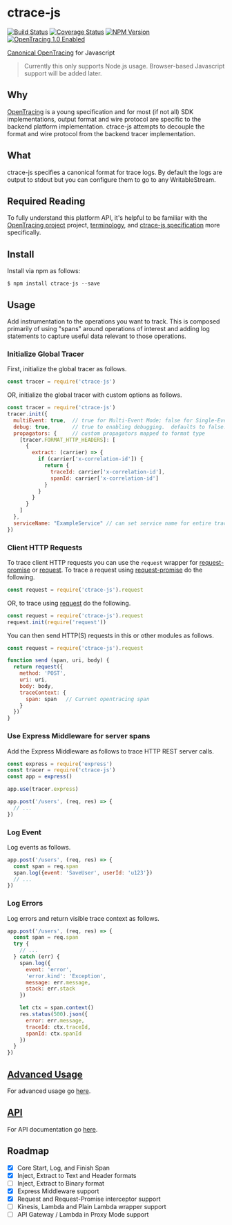 # ctrace-js
[![Build Status][ci-img]][ci] [![Coverage Status][cov-img]][cov] [![NPM Version][npm-img]][npm] [![OpenTracing 1.0 Enabled][ot-img]][ot-url]

[Canonical OpenTracing](https://github.com/Nordstrom/ctrace-js) for Javascript

> Currently this only supports Node.js usage.  Browser-based Javascript support will be added later.

## Why
[OpenTracing](http://opentracing.io) is a young specification and for most (if not all) SDK implementations, output format and wire protocol are specific to the backend platform implementation.  ctrace-js attempts to decouple the format and wire protocol from the backend tracer implementation.

## What
ctrace-js specifies a canonical format for trace logs.  By default the logs are output to stdout but you can configure them to go to any WritableStream.

## Required Reading
To fully understand this platform API, it's helpful to be familiar with the [OpenTracing project](http://opentracing.io) project, [terminology](http://opentracing.io/documentation/pages/spec.html), and [ctrace-js specification](https://github.com/Nordstrom/ctrace-js/tree/new) more specifically.

## Install
Install via npm as follows:

```
$ npm install ctrace-js --save
```

## Usage
Add instrumentation to the operations you want to track. This is composed primarily of using "spans" around operations of interest and adding log statements to capture useful data relevant to those operations.

### Initialize Global Tracer
First, initialize the global tracer as follows.

```js
const tracer = require('ctrace-js')
```

OR, initialize the global tracer with custom options as follows.

```js
const tracer = require('ctrace-js')
tracer.init({
  multiEvent: true,  // true for Multi-Event Mode; false for Single-Event Mode.  defaults to false.
  debug: true,       // true to enabling debugging.  defaults to false.
  propagators: {     // custom propagators mapped to format type
    [tracer.FORMAT_HTTP_HEADERS]: [
      {
        extract: (carrier) => {
          if (carrier['x-correlation-id']) {
            return {
              traceId: carrier['x-correlation-id'],
              spanId: carrier['x-correlation-id']
            }
          }
        }
      }
    ]
  },
  serviceName: "ExampleService" // can set service name for entire tracer 
})
```

### Client HTTP Requests
To trace client HTTP requests you can use the `request` wrapper for [request-promise](https://www.npmjs.com/package/request-promise) or [request](https://www.npmjs.com/package/request).  To trace a request using [request-promise](https://www.npmjs.com/package/request-promise) do the following.

```js
const request = require('ctrace-js').request
```

OR, to trace using [request](https://www.npmjs.com/package/request) do the following.

```js
const request = require('ctrace-js').request
request.init(require('request'))
```

You can then send HTTP(S) requests in this or other modules as follows.

```js
const request = require('ctrace-js').request

function send (span, uri, body) {
  return request({
    method: 'POST',
    uri: uri,
    body: body,
    traceContext: {
      span: span   // Current opentracing span
    }
  })
}
```

### Use Express Middleware for server spans
Add the Express Middleware as follows to trace HTTP REST server calls.

```js
const express = require('express')
const tracer = require('ctrace-js')
const app = express()

app.use(tracer.express)

app.post('/users', (req, res) => {
  // ...
})
```

### Log Event
Log events as follows.

```js
app.post('/users', (req, res) => {
  const span = req.span
  span.log({event: 'SaveUser', userId: 'u123'})
  // ...
})
```

### Log Errors
Log errors and return visible trace context as follows.

```js
app.post('/users', (req, res) => {
  const span = req.span
  try {
    // ...
  } catch (err) {
    span.log({
      event: 'error',
      'error.kind': 'Exception',
      message: err.message,
      stack: err.stack
    })

    let ctx = span.context()
    res.status(500).json({
      error: err.message,
      traceId: ctx.traceId,
      spanId: ctx.spanId
    })
  }
})
```

## [Advanced Usage](ADVANCED.md)
For advanced usage go [here](ADVANCED.md).

## [API](API.md)
For API documentation go [here](API.md).

## Roadmap
- [x] Core Start, Log, and Finish Span
- [x] Inject, Extract to Text and Header formats
- [ ] Inject, Extract to Binary format
- [x] Express Middleware support
- [x] Request and Request-Promise interceptor support
- [ ] Kinesis, Lambda and Plain Lambda wrapper support
- [ ] API Gateway / Lambda in Proxy Mode support

[ci-img]: https://travis-ci.org/Nordstrom/ctrace-js.svg?branch=new
[ci]: https://travis-ci.org/Nordstrom/ctrace-js
[cov-img]: https://coveralls.io/repos/github/Nordstrom/ctrace-js/badge.svg?branch=new
[cov]: https://coveralls.io/github/Nordstrom/ctrace-js?branch=new
[npm-img]: https://img.shields.io/npm/v/ctrace-js.svg
[npm]: https://www.npmjs.com/package/ctrace-js
[ot-img]: https://img.shields.io/badge/OpenTracing--1.0-enabled-blue.svg
[ot-url]: http://opentracing.io
